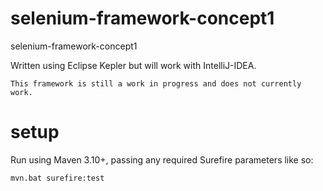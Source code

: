 selenium-framework-concept1
==============
selenium-framework-concept1

Written using Eclipse Kepler but will work with IntelliJ-IDEA.

    This framework is still a work in progress and does not currently work.

setup
==============

Run using Maven 3.10+, passing any required Surefire parameters like so:

    mvn.bat surefire:test
     
